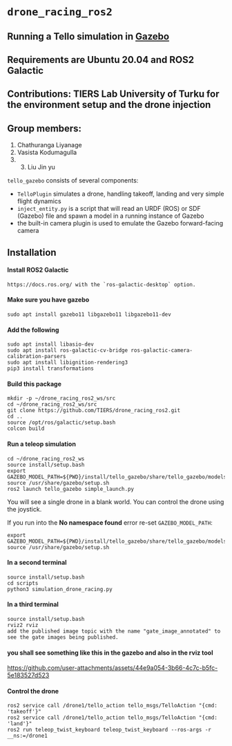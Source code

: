 # `drone_racing_ros2`
## Running a Tello simulation in [Gazebo](http://gazebosim.org/)
## Requirements are Ubuntu 20.04 and ROS2 Galactic
## Contributions: TIERS Lab University of Turku for the environment setup and the drone injection
## Group members: 
1) Chathuranga Liyanage 
2) Vasista Kodumagulla
3) 3) Liu Jin yu


`tello_gazebo` consists of several components:
* `TelloPlugin` simulates a drone, handling takeoff, landing and very simple flight dynamics
* `inject_entity.py` is a script that will read an URDF (ROS) or SDF (Gazebo) file and spawn a model in a running instance of Gazebo
* the built-in camera plugin is used to emulate the Gazebo forward-facing camera


## Installation
#### Install ROS2 Galactic
    https://docs.ros.org/ with the `ros-galactic-desktop` option.
#### Make sure you have gazebo 
    sudo apt install gazebo11 libgazebo11 libgazebo11-dev
#### Add the following
    sudo apt install libasio-dev
    sudo apt install ros-galactic-cv-bridge ros-galactic-camera-calibration-parsers 
    sudo apt install libignition-rendering3 
    pip3 install transformations


#### Build this package
    mkdir -p ~/drone_racing_ros2_ws/src
    cd ~/drone_racing_ros2_ws/src
    git clone https://github.com/TIERS/drone_racing_ros2.git
    cd ..
    source /opt/ros/galactic/setup.bash
    colcon build
    
#### Run a teleop simulation

    cd ~/drone_racing_ros2_ws
    source install/setup.bash
    export GAZEBO_MODEL_PATH=${PWD}/install/tello_gazebo/share/tello_gazebo/models
    source /usr/share/gazebo/setup.sh
    ros2 launch tello_gazebo simple_launch.py
    
You will see a single drone in a blank world.
You can control the drone using the joystick.

If you run into the **No namespace found** error re-set `GAZEBO_MODEL_PATH`:

    export GAZEBO_MODEL_PATH=${PWD}/install/tello_gazebo/share/tello_gazebo/models
    source /usr/share/gazebo/setup.sh
#### In a second terminal 
    source install/setup.bash
    cd scripts
    python3 simulation_drone_racing.py
#### In a third terminal     
    source install/setup.bash
    rviz2 rviz
    add the published image topic with the name "gate_image_annotated" to see the gate images being published.

#### you shall see something like this in the gazebo and also in the rviz tool


https://github.com/user-attachments/assets/44e9a054-3b66-4c7c-b5fc-5e183527d523


    

#### Control the drone 
    ros2 service call /drone1/tello_action tello_msgs/TelloAction "{cmd: 'takeoff'}"
    ros2 service call /drone1/tello_action tello_msgs/TelloAction "{cmd: 'land'}"
    ros2 run teleop_twist_keyboard teleop_twist_keyboard --ros-args -r __ns:=/drone1






